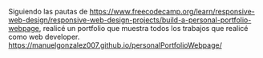 Siguiendo las pautas de https://www.freecodecamp.org/learn/responsive-web-design/responsive-web-design-projects/build-a-personal-portfolio-webpage, realicé un portfolio que muestra todos los trabajos que realicé como web developer.
https://manuelgonzalez007.github.io/personalPortfolioWebpage/
